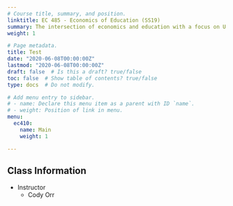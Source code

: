```yaml
---
# Course title, summary, and position.
linktitle: EC 485 - Economics of Education (SS19)
summary: The intersection of economics and education with a focus on U.S. education policy. Human capital, education production, and education reforms.
weight: 1

# Page metadata.
title: Test
date: "2020-06-08T00:00:00Z"
lastmod: "2020-06-08T00:00:00Z"
draft: false  # Is this a draft? true/false
toc: false  # Show table of contents? true/false
type: docs  # Do not modify.

# Add menu entry to sidebar.
# - name: Declare this menu item as a parent with ID `name`.
# - weight: Position of link in menu.
menu:
  ec410:
    name: Main
    weight: 1

---
```


## Class Information
* Instructor
  - Cody Orr
